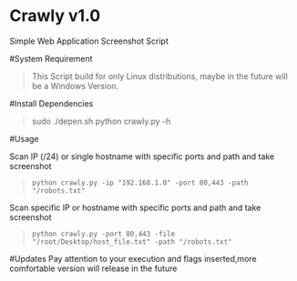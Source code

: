 # Crawly v1.0
Simple Web Application Screenshot Script

#System Requirement
> This Script build for only Linux distributions, maybe in the future will be a Windows Version.

#Install Dependencies
> sudo ./depen.sh
> python crawly.py -h 

#Usage

Scan IP (/24) or single hostname with specific ports and path and take screenshot
> `python crawly.py -ip "192.168.1.0" -port 80,443 -path "/robots.txt"`

Scan specific IP or hostname with specific ports and path and take screenshot
> `python crawly.py -port 80,443 -file "/root/Desktop/host_file.txt" -path "/robots.txt"`

#Updates
Pay attention to your execution and flags inserted,more comfortable version will release in the future 

